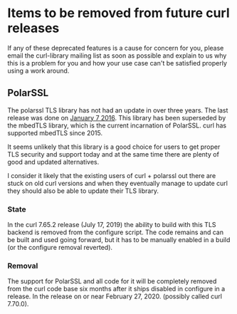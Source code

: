# Items to be removed from future curl releases

If any of these deprecated features is a cause for concern for you, please
email the curl-library mailing list as soon as possible and explain to us why
this is a problem for you and how your use case can't be satisfied properly
using a work around.

## PolarSSL

The polarssl TLS library has not had an update in over three years. The last
release was done on [January 7
2016](https://tls.mbed.org/tech-updates/releases). This library has been
superseded by the mbedTLS library, which is the current incarnation of
PolarSSL. curl has supported mbedTLS since 2015.

It seems unlikely that this library is a good choice for users to get proper
TLS security and support today and at the same time there are plenty of good
and updated alternatives.

I consider it likely that the existing users of curl + polarssl out there are
stuck on old curl versions and when they eventually manage to update curl they
should also be able to update their TLS library.

### State

In the curl 7.65.2 release (July 17, 2019) the ability to build with this TLS
backend is removed from the configure script. The code remains and can be
built and used going forward, but it has to be manually enabled in a build (or
the configure removal reverted).

### Removal

The support for PolarSSL and all code for it will be completely removed from
the curl code base six months after it ships disabled in configure in a
release. In the release on or near February 27, 2020. (possibly called curl
7.70.0).
